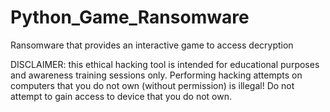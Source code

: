 # Python_Game_Ransomware

Ransomware that provides an interactive game to access decryption

DISCLAIMER: this ethical hacking tool is intended for educational purposes and awareness training sessions only. Performing hacking attempts on computers that you do not own (without permission) is illegal! Do not attempt to gain access to device that you do not own. 
